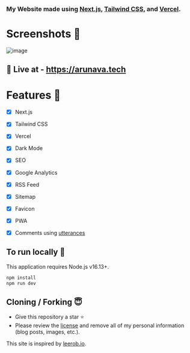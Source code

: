 ### My Website made using [Next.js](https://nextjs.org/), [Tailwind CSS](https://tailwindcss.com/), and [Vercel](https://vercel.com/).


# Screenshots 📸

![image](https://user-images.githubusercontent.com/102473837/198606011-be375326-2cd7-4c1b-a74d-19ca35cce11e.png)

## 🚀 Live at - https://arunava.tech

# Features 🌟

- [x] Next.js
- [x] Tailwind CSS
- [x] Vercel
- [x] Dark Mode
- [x] SEO
- [x] Google Analytics
- [x] RSS Feed
- [x] Sitemap
- [x] Favicon
- [x] PWA
- [x] Comments using [utterances](https://utteranc.es/)


## To run locally 🚂
This application requires Node.js v16.13+.

```bash
npm install
npm run dev
```

## Cloning / Forking 😇

- Give this repository a star ⭐
- Please review the [license](https://github.com/its-ag/arunava.tech/blob/main/LICENSE) and remove all of my personal information (blog posts, images, etc.).

This site is inspired by [leerob.io](https://leerob.io/).
